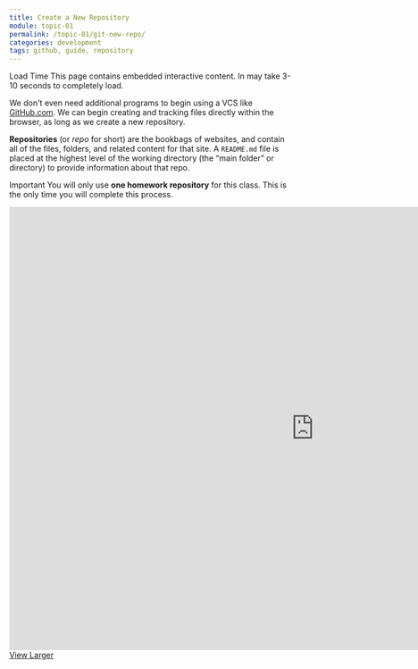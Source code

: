 ```yaml
---
title: Create a New Repository
module: topic-01
permalink: /topic-01/git-new-repo/
categories: development
tags: github, guide, repository
---
```


<div class="divider-heading"></div>


<span class="label label-warning">Load Time</span> This page contains embedded interactive content. In may take 3-10 seconds to completely load.

We don't even need additional programs to begin using a VCS like <a href="https://github.com/" target="_blank">GitHub.com</a>. We can begin creating and tracking files directly within the browser, as long as we create a new repository.

**Repositories** (or _repo_ for short) are the bookbags of websites, and contain all of the files, folders, and related content for that site. A `README.md` file is placed at the highest level of the working directory (the “main folder” or directory) to provide information about that repo.

<span class="label label-danger">Important</span> You will only use **one homework repository** for this class. This is the only time you will complete this process.

<iframe src="https://h5p.org/h5p/embed/412442" width="1090" height="794" frameborder="0" allowfullscreen="allowfullscreen"></iframe>
<a href="https://h5p.org/node/412442" class="btn btn-default btn-xs" target="_blank">View Larger</a>
